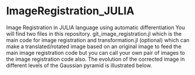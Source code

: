 # ImageRegistration_JULIA
Image Registration in JULIA language using automatic differentiation
You will find two files in this repository. git_image_registration.jl which is the main code for image registration and transformation.jl (optional) which can make a translated/rotated image based on an original image to feed the main image registration code but you can call your own pair of images to the image registration code also.
The evolution of the corrected image in different levels of the Gaussian pyramid is illustrated below.
<p align="center">
  <img src="https://github.com/user-attachments/assets/677873f8-0ffc-460a-9f74-2d1f7d9d1fd2
/>
</p>

